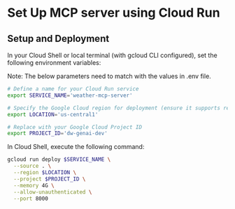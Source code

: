 # Set Up MCP server using Cloud Run

## Setup and Deployment



In your Cloud Shell or local terminal (with gcloud CLI configured), set the following environment variables:

Note: The below parameters need to match with the values in .env file.

```bash
# Define a name for your Cloud Run service
export SERVICE_NAME='weather-mcp-server'

# Specify the Google Cloud region for deployment (ensure it supports required services)
export LOCATION='us-central1'

# Replace with your Google Cloud Project ID
export PROJECT_ID='dw-genai-dev'
```

In Cloud Shell, execute the following command:


```bash
gcloud run deploy $SERVICE_NAME \
  --source . \
  --region $LOCATION \
  --project $PROJECT_ID \
  --memory 4G \
  --allow-unauthenticated \
  --port 8000

```

